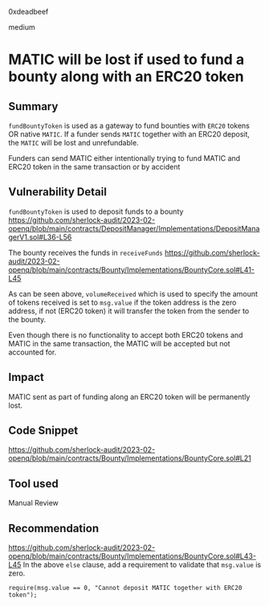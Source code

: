 0xdeadbeef

medium

# MATIC will be lost if used to fund a bounty along with an ERC20 token

## Summary

`fundBountyToken` is used as a gateway to fund bounties with `ERC20` tokens OR native `MATIC`. 
If a funder sends `MATIC` together with an ERC20 deposit, the `MATIC` will be lost and unrefundable.

Funders can send MATIC either intentionally trying to fund MATIC and ERC20 token in the same transaction or by accident  

## Vulnerability Detail

`fundBountyToken` is used to deposit funds to a bounty
https://github.com/sherlock-audit/2023-02-openq/blob/main/contracts/DepositManager/Implementations/DepositManagerV1.sol#L36-L56

The bounty receives the funds in `receiveFunds`
https://github.com/sherlock-audit/2023-02-openq/blob/main/contracts/Bounty/Implementations/BountyCore.sol#L41-L45

As can be seen above, `volumeReceived` which is used to specify the amount of tokens received is set to `msg.value` if the token address is the zero address, if not (ERC20 token) it will transfer the token from the sender to the bounty. 

Even though there is no functionality to accept both ERC20 tokens and MATIC in the same transaction, the MATIC will be accepted but not accounted for.

## Impact

MATIC sent as part of funding along an ERC20 token will be permanently lost. 

## Code Snippet

https://github.com/sherlock-audit/2023-02-openq/blob/main/contracts/Bounty/Implementations/BountyCore.sol#L21

## Tool used

Manual Review

## Recommendation

https://github.com/sherlock-audit/2023-02-openq/blob/main/contracts/Bounty/Implementations/BountyCore.sol#L43-L45
In the above `else` clause, add a requirement to validate that `msg.value` is zero.
```solidity
require(msg.value == 0, "Cannot deposit MATIC together with ERC20 token");
```
